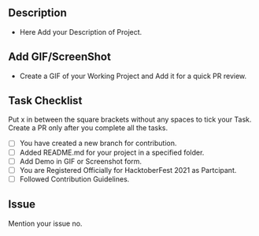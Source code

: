 ## Description

- Here Add your Description of Project.

## Add GIF/ScreenShot 

- Create a GIF of your Working Project and Add it for a quick PR review.

## Task Checklist
Put x in between the square brackets without any spaces to tick your Task.  Create a PR only after you complete all the tasks.
- [ ] You have created a new branch for contribution.
- [ ] Added README.md for your project in a specified folder.
- [ ] Add Demo in GIF or Screenshot form.
- [ ] You are Registered Officially for HacktoberFest 2021 as Partcipant.
- [ ] Followed Contribution Guidelines.

## Issue 
Mention your issue no.
